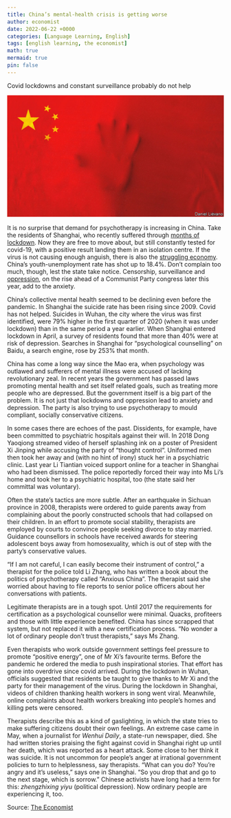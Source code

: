 ```yaml
---
title: China’s mental-health crisis is getting worse
author: economist
date: 2022-06-22 +0000
categories: [Language Learning, English]
tags: [english learning, the economist]
math: true
mermaid: true
pin: false
---
```


Covid lockdowns and constant surveillance probably do not help

![The national flag of the People's Republic of China](/assets/img/posts/202206/20220625_CND001.png)

It is no surprise that demand for psychotherapy is increasing in China. Take the residents of Shanghai, who recently suffered through [months of lockdown](https://www.economist.com/china/shanghais-covid-19-lockdown-is-not-even-close-to-over/21809221). Now they are free to move about, but still constantly tested for covid-19, with a positive result landing them in an isolation centre. If the virus is not causing enough anguish, there is also the [struggling economy](https://www.economist.com/briefing/2022/05/26/china-is-trying-to-protect-its-economy-from-western-pressure). China’s youth-unemployment rate has shot up to 18.4%. Don’t complain too much, though, lest the state take notice. Censorship, surveillance and [oppression](https://www.economist.com/china/2022/05/14/china-builds-a-self-repressing-society), on the rise ahead of a Communist Party congress later this year, add to the anxiety.



China’s collective mental health seemed to be declining even before the pandemic. In Shanghai the suicide rate has been rising since 2009. Covid has not helped. Suicides in Wuhan, the city where the virus was first identified, were 79% higher in the first quarter of 2020 (when it was under lockdown) than in the same period a year earlier. When Shanghai entered lockdown in April, a survey of residents found that more than 40% were at risk of depression. Searches in Shanghai for “psychological counselling” on Baidu, a search engine, rose by 253% that month.



China has come a long way since the Mao era, when psychology was outlawed and sufferers of mental illness were accused of lacking revolutionary zeal. In recent years the government has passed laws promoting mental health and set itself related goals, such as treating more people who are depressed. But the government itself is a big part of the problem. It is not just that lockdowns and oppression lead to anxiety and depression. The party is also trying to use psychotherapy to mould compliant, socially conservative citizens.



In some cases there are echoes of the past. Dissidents, for example, have been committed to psychiatric hospitals against their will. In 2018 Dong Yaoqiong streamed video of herself splashing ink on a poster of President Xi Jinping while accusing the party of “thought control”. Uniformed men then took her away and (with no hint of irony) stuck her in a psychiatric clinic. Last year Li Tiantian voiced support online for a teacher in Shanghai who had been dismissed. The police reportedly forced their way into Ms Li’s home and took her to a psychiatric hospital, too (the state said her committal was voluntary).



Often the state’s tactics are more subtle. After an earthquake in Sichuan province in 2008, therapists were ordered to guide parents away from complaining about the poorly constructed schools that had collapsed on their children. In an effort to promote social stability, therapists are employed by courts to convince people seeking divorce to stay married. Guidance counsellors in schools have received awards for steering adolescent boys away from homosexuality, which is out of step with the party’s conservative values.



“If I am not careful, I can easily become their instrument of control,” a therapist for the police told Li Zhang, who has written a book about the politics of psychotherapy called “Anxious China”. The therapist said she worried about having to file reports to senior police officers about her conversations with patients.



Legitimate therapists are in a tough spot. Until 2017 the requirements for certification as a psychological counsellor were minimal. Quacks, profiteers and those with little experience benefited. China has since scrapped that system, but not replaced it with a new certification process. “No wonder a lot of ordinary people don’t trust therapists,” says Ms Zhang.



Even therapists who work outside government settings feel pressure to promote “positive energy”, one of Mr Xi’s favourite terms. Before the pandemic he ordered the media to push inspirational stories. That effort has gone into overdrive since covid arrived. During the lockdown in Wuhan, officials suggested that residents be taught to give thanks to Mr Xi and the party for their management of the virus. During the lockdown in Shanghai, videos of children thanking health workers in song went viral. Meanwhile, online complaints about health workers breaking into people’s homes and killing pets were censored.



Therapists describe this as a kind of gaslighting, in which the state tries to make suffering citizens doubt their own feelings. An extreme case came in May, when a journalist for *Wenhui Daily*, a state-run newspaper, died. She had written stories praising the fight against covid in Shanghai right up until her death, which was reported as a heart attack. Some close to her think it was suicide. It is not uncommon for people’s anger at irrational government policies to turn to helplessness, say therapists. “What can you do? You’re angry and it’s useless,” says one in Shanghai. “So you drop that and go to the next stage, which is sorrow.” Chinese activists have long had a term for this: *zhengzhixing yiyu* (political depression). Now ordinary people are experiencing it, too. 







Source: [The Economist](https://www.economist.com/china/2022/06/21/chinas-mental-health-crisis-is-getting-worse)

